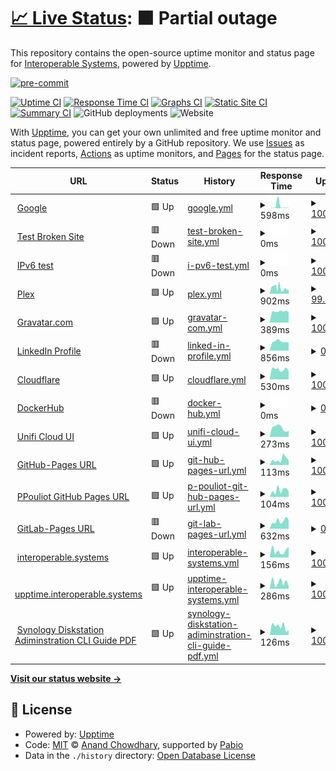 # [📈 Live Status](https://upptime.interoperable.systems): <!--live status--> **🟧 Partial outage**

This repository contains the open-source uptime monitor and status page for [Interoperable Systems](https://interoperable.systems), powered by [Upptime](https://github.com/upptime/upptime).

<!-- BADGIE TIME -->

[![pre-commit](https://img.shields.io/badge/pre--commit-enabled-brightgreen?logo=pre-commit)](https://github.com/pre-commit/pre-commit)

<!-- END BADGIE TIME -->

[![Uptime CI](https://github.com/interoperable/upptime/workflows/Uptime%20CI/badge.svg)](https://github.com/interoperable/upptime/actions?query=workflow%3A%22Uptime+CI%22)
[![Response Time CI](https://github.com/interoperable/upptime/workflows/Response%20Time%20CI/badge.svg)](https://github.com/interoperable/upptime/actions?query=workflow%3A%22Response+Time+CI%22)
[![Graphs CI](https://github.com/interoperable/upptime/workflows/Graphs%20CI/badge.svg)](https://github.com/interoperable/upptime/actions?query=workflow%3A%22Graphs+CI%22)
[![Static Site CI](https://github.com/interoperable/upptime/workflows/Static%20Site%20CI/badge.svg)](https://github.com/interoperable/upptime/actions?query=workflow%3A%22Static+Site+CI%22)
[![Summary CI](https://github.com/interoperable/upptime/workflows/Summary%20CI/badge.svg)](https://github.com/interoperable/upptime/actions?query=workflow%3A%22Summary+CI%22)
![GitHub deployments](https://img.shields.io/github/deployments/interoperable/uptime/github-pages)
![Website](https://img.shields.io/website?url=https%3A%2F%2Fupptime.interoperable.systems)

With [Upptime](https://upptime.js.org), you can get your own unlimited and free uptime monitor and status page, powered entirely by a GitHub repository. We use [Issues](https://github.com/interoperable/upptime/issues) as incident reports, [Actions](https://github.com/interoperable/upptime/actions) as uptime monitors, and [Pages](https://upptime.interoperable.systems) for the status page.

<!--start: status pages-->
<!-- This summary is generated by Upptime (https://github.com/upptime/upptime) -->
<!-- Do not edit this manually, your changes will be overwritten -->
<!-- prettier-ignore -->
| URL | Status | History | Response Time | Uptime |
| --- | ------ | ------- | ------------- | ------ |
| <img alt="" src="https://icons.duckduckgo.com/ip3/www.google.com.ico" height="13"> [Google](https://www.google.com) | 🟩 Up | [google.yml](https://github.com/interoperable/upptime/commits/HEAD/history/google.yml) | <details><summary><img alt="Response time graph" src="./graphs/google/response-time-week.png" height="20"> 598ms</summary><br><a href="https://upptime.interoperable.systems/history/google"><img alt="Response time 363" src="https://img.shields.io/endpoint?url=https%3A%2F%2Fraw.githubusercontent.com%2Finteroperable%2Fupptime%2FHEAD%2Fapi%2Fgoogle%2Fresponse-time.json"></a><br><a href="https://upptime.interoperable.systems/history/google"><img alt="24-hour response time 94" src="https://img.shields.io/endpoint?url=https%3A%2F%2Fraw.githubusercontent.com%2Finteroperable%2Fupptime%2FHEAD%2Fapi%2Fgoogle%2Fresponse-time-day.json"></a><br><a href="https://upptime.interoperable.systems/history/google"><img alt="7-day response time 598" src="https://img.shields.io/endpoint?url=https%3A%2F%2Fraw.githubusercontent.com%2Finteroperable%2Fupptime%2FHEAD%2Fapi%2Fgoogle%2Fresponse-time-week.json"></a><br><a href="https://upptime.interoperable.systems/history/google"><img alt="30-day response time 363" src="https://img.shields.io/endpoint?url=https%3A%2F%2Fraw.githubusercontent.com%2Finteroperable%2Fupptime%2FHEAD%2Fapi%2Fgoogle%2Fresponse-time-month.json"></a><br><a href="https://upptime.interoperable.systems/history/google"><img alt="1-year response time 363" src="https://img.shields.io/endpoint?url=https%3A%2F%2Fraw.githubusercontent.com%2Finteroperable%2Fupptime%2FHEAD%2Fapi%2Fgoogle%2Fresponse-time-year.json"></a></details> | <details><summary><a href="https://upptime.interoperable.systems/history/google">100.00%</a></summary><a href="https://upptime.interoperable.systems/history/google"><img alt="All-time uptime 100.00%" src="https://img.shields.io/endpoint?url=https%3A%2F%2Fraw.githubusercontent.com%2Finteroperable%2Fupptime%2FHEAD%2Fapi%2Fgoogle%2Fuptime.json"></a><br><a href="https://upptime.interoperable.systems/history/google"><img alt="24-hour uptime 100.00%" src="https://img.shields.io/endpoint?url=https%3A%2F%2Fraw.githubusercontent.com%2Finteroperable%2Fupptime%2FHEAD%2Fapi%2Fgoogle%2Fuptime-day.json"></a><br><a href="https://upptime.interoperable.systems/history/google"><img alt="7-day uptime 100.00%" src="https://img.shields.io/endpoint?url=https%3A%2F%2Fraw.githubusercontent.com%2Finteroperable%2Fupptime%2FHEAD%2Fapi%2Fgoogle%2Fuptime-week.json"></a><br><a href="https://upptime.interoperable.systems/history/google"><img alt="30-day uptime 100.00%" src="https://img.shields.io/endpoint?url=https%3A%2F%2Fraw.githubusercontent.com%2Finteroperable%2Fupptime%2FHEAD%2Fapi%2Fgoogle%2Fuptime-month.json"></a><br><a href="https://upptime.interoperable.systems/history/google"><img alt="1-year uptime 100.00%" src="https://img.shields.io/endpoint?url=https%3A%2F%2Fraw.githubusercontent.com%2Finteroperable%2Fupptime%2FHEAD%2Fapi%2Fgoogle%2Fuptime-year.json"></a></details>
| <img alt="" src="https://icons.duckduckgo.com/ip3/thissitedoesnotexist.koj.co.ico" height="13"> [Test Broken Site](https://thissitedoesnotexist.koj.co) | 🟥 Down | [test-broken-site.yml](https://github.com/interoperable/upptime/commits/HEAD/history/test-broken-site.yml) | <details><summary><img alt="Response time graph" src="./graphs/test-broken-site/response-time-week.png" height="20"> 0ms</summary><br><a href="https://upptime.interoperable.systems/history/test-broken-site"><img alt="Response time 0" src="https://img.shields.io/endpoint?url=https%3A%2F%2Fraw.githubusercontent.com%2Finteroperable%2Fupptime%2FHEAD%2Fapi%2Ftest-broken-site%2Fresponse-time.json"></a><br><a href="https://upptime.interoperable.systems/history/test-broken-site"><img alt="24-hour response time 0" src="https://img.shields.io/endpoint?url=https%3A%2F%2Fraw.githubusercontent.com%2Finteroperable%2Fupptime%2FHEAD%2Fapi%2Ftest-broken-site%2Fresponse-time-day.json"></a><br><a href="https://upptime.interoperable.systems/history/test-broken-site"><img alt="7-day response time 0" src="https://img.shields.io/endpoint?url=https%3A%2F%2Fraw.githubusercontent.com%2Finteroperable%2Fupptime%2FHEAD%2Fapi%2Ftest-broken-site%2Fresponse-time-week.json"></a><br><a href="https://upptime.interoperable.systems/history/test-broken-site"><img alt="30-day response time 0" src="https://img.shields.io/endpoint?url=https%3A%2F%2Fraw.githubusercontent.com%2Finteroperable%2Fupptime%2FHEAD%2Fapi%2Ftest-broken-site%2Fresponse-time-month.json"></a><br><a href="https://upptime.interoperable.systems/history/test-broken-site"><img alt="1-year response time 0" src="https://img.shields.io/endpoint?url=https%3A%2F%2Fraw.githubusercontent.com%2Finteroperable%2Fupptime%2FHEAD%2Fapi%2Ftest-broken-site%2Fresponse-time-year.json"></a></details> | <details><summary><a href="https://upptime.interoperable.systems/history/test-broken-site">100.00%</a></summary><a href="https://upptime.interoperable.systems/history/test-broken-site"><img alt="All-time uptime 100.00%" src="https://img.shields.io/endpoint?url=https%3A%2F%2Fraw.githubusercontent.com%2Finteroperable%2Fupptime%2FHEAD%2Fapi%2Ftest-broken-site%2Fuptime.json"></a><br><a href="https://upptime.interoperable.systems/history/test-broken-site"><img alt="24-hour uptime 100.00%" src="https://img.shields.io/endpoint?url=https%3A%2F%2Fraw.githubusercontent.com%2Finteroperable%2Fupptime%2FHEAD%2Fapi%2Ftest-broken-site%2Fuptime-day.json"></a><br><a href="https://upptime.interoperable.systems/history/test-broken-site"><img alt="7-day uptime 100.00%" src="https://img.shields.io/endpoint?url=https%3A%2F%2Fraw.githubusercontent.com%2Finteroperable%2Fupptime%2FHEAD%2Fapi%2Ftest-broken-site%2Fuptime-week.json"></a><br><a href="https://upptime.interoperable.systems/history/test-broken-site"><img alt="30-day uptime 100.00%" src="https://img.shields.io/endpoint?url=https%3A%2F%2Fraw.githubusercontent.com%2Finteroperable%2Fupptime%2FHEAD%2Fapi%2Ftest-broken-site%2Fuptime-month.json"></a><br><a href="https://upptime.interoperable.systems/history/test-broken-site"><img alt="1-year uptime 100.00%" src="https://img.shields.io/endpoint?url=https%3A%2F%2Fraw.githubusercontent.com%2Finteroperable%2Fupptime%2FHEAD%2Fapi%2Ftest-broken-site%2Fuptime-year.json"></a></details>
| <img alt="" src="https://icons.duckduckgo.com/ip3/null.ico" height="13"> [IPv6 test](forwardemail.net) | 🟥 Down | [i-pv6-test.yml](https://github.com/interoperable/upptime/commits/HEAD/history/i-pv6-test.yml) | <details><summary><img alt="Response time graph" src="./graphs/i-pv6-test/response-time-week.png" height="20"> 0ms</summary><br><a href="https://upptime.interoperable.systems/history/i-pv6-test"><img alt="Response time 0" src="https://img.shields.io/endpoint?url=https%3A%2F%2Fraw.githubusercontent.com%2Finteroperable%2Fupptime%2FHEAD%2Fapi%2Fi-pv6-test%2Fresponse-time.json"></a><br><a href="https://upptime.interoperable.systems/history/i-pv6-test"><img alt="24-hour response time 0" src="https://img.shields.io/endpoint?url=https%3A%2F%2Fraw.githubusercontent.com%2Finteroperable%2Fupptime%2FHEAD%2Fapi%2Fi-pv6-test%2Fresponse-time-day.json"></a><br><a href="https://upptime.interoperable.systems/history/i-pv6-test"><img alt="7-day response time 0" src="https://img.shields.io/endpoint?url=https%3A%2F%2Fraw.githubusercontent.com%2Finteroperable%2Fupptime%2FHEAD%2Fapi%2Fi-pv6-test%2Fresponse-time-week.json"></a><br><a href="https://upptime.interoperable.systems/history/i-pv6-test"><img alt="30-day response time 0" src="https://img.shields.io/endpoint?url=https%3A%2F%2Fraw.githubusercontent.com%2Finteroperable%2Fupptime%2FHEAD%2Fapi%2Fi-pv6-test%2Fresponse-time-month.json"></a><br><a href="https://upptime.interoperable.systems/history/i-pv6-test"><img alt="1-year response time 0" src="https://img.shields.io/endpoint?url=https%3A%2F%2Fraw.githubusercontent.com%2Finteroperable%2Fupptime%2FHEAD%2Fapi%2Fi-pv6-test%2Fresponse-time-year.json"></a></details> | <details><summary><a href="https://upptime.interoperable.systems/history/i-pv6-test">100.00%</a></summary><a href="https://upptime.interoperable.systems/history/i-pv6-test"><img alt="All-time uptime 100.00%" src="https://img.shields.io/endpoint?url=https%3A%2F%2Fraw.githubusercontent.com%2Finteroperable%2Fupptime%2FHEAD%2Fapi%2Fi-pv6-test%2Fuptime.json"></a><br><a href="https://upptime.interoperable.systems/history/i-pv6-test"><img alt="24-hour uptime 100.00%" src="https://img.shields.io/endpoint?url=https%3A%2F%2Fraw.githubusercontent.com%2Finteroperable%2Fupptime%2FHEAD%2Fapi%2Fi-pv6-test%2Fuptime-day.json"></a><br><a href="https://upptime.interoperable.systems/history/i-pv6-test"><img alt="7-day uptime 100.00%" src="https://img.shields.io/endpoint?url=https%3A%2F%2Fraw.githubusercontent.com%2Finteroperable%2Fupptime%2FHEAD%2Fapi%2Fi-pv6-test%2Fuptime-week.json"></a><br><a href="https://upptime.interoperable.systems/history/i-pv6-test"><img alt="30-day uptime 100.00%" src="https://img.shields.io/endpoint?url=https%3A%2F%2Fraw.githubusercontent.com%2Finteroperable%2Fupptime%2FHEAD%2Fapi%2Fi-pv6-test%2Fuptime-month.json"></a><br><a href="https://upptime.interoperable.systems/history/i-pv6-test"><img alt="1-year uptime 100.00%" src="https://img.shields.io/endpoint?url=https%3A%2F%2Fraw.githubusercontent.com%2Finteroperable%2Fupptime%2FHEAD%2Fapi%2Fi-pv6-test%2Fuptime-year.json"></a></details>
| <img alt="" src="https://icons.duckduckgo.com/ip3/plex.tv.ico" height="13"> [Plex](https://plex.tv) | 🟩 Up | [plex.yml](https://github.com/interoperable/upptime/commits/HEAD/history/plex.yml) | <details><summary><img alt="Response time graph" src="./graphs/plex/response-time-week.png" height="20"> 902ms</summary><br><a href="https://upptime.interoperable.systems/history/plex"><img alt="Response time 769" src="https://img.shields.io/endpoint?url=https%3A%2F%2Fraw.githubusercontent.com%2Finteroperable%2Fupptime%2FHEAD%2Fapi%2Fplex%2Fresponse-time.json"></a><br><a href="https://upptime.interoperable.systems/history/plex"><img alt="24-hour response time 3571" src="https://img.shields.io/endpoint?url=https%3A%2F%2Fraw.githubusercontent.com%2Finteroperable%2Fupptime%2FHEAD%2Fapi%2Fplex%2Fresponse-time-day.json"></a><br><a href="https://upptime.interoperable.systems/history/plex"><img alt="7-day response time 902" src="https://img.shields.io/endpoint?url=https%3A%2F%2Fraw.githubusercontent.com%2Finteroperable%2Fupptime%2FHEAD%2Fapi%2Fplex%2Fresponse-time-week.json"></a><br><a href="https://upptime.interoperable.systems/history/plex"><img alt="30-day response time 769" src="https://img.shields.io/endpoint?url=https%3A%2F%2Fraw.githubusercontent.com%2Finteroperable%2Fupptime%2FHEAD%2Fapi%2Fplex%2Fresponse-time-month.json"></a><br><a href="https://upptime.interoperable.systems/history/plex"><img alt="1-year response time 769" src="https://img.shields.io/endpoint?url=https%3A%2F%2Fraw.githubusercontent.com%2Finteroperable%2Fupptime%2FHEAD%2Fapi%2Fplex%2Fresponse-time-year.json"></a></details> | <details><summary><a href="https://upptime.interoperable.systems/history/plex">99.47%</a></summary><a href="https://upptime.interoperable.systems/history/plex"><img alt="All-time uptime 99.69%" src="https://img.shields.io/endpoint?url=https%3A%2F%2Fraw.githubusercontent.com%2Finteroperable%2Fupptime%2FHEAD%2Fapi%2Fplex%2Fuptime.json"></a><br><a href="https://upptime.interoperable.systems/history/plex"><img alt="24-hour uptime 98.73%" src="https://img.shields.io/endpoint?url=https%3A%2F%2Fraw.githubusercontent.com%2Finteroperable%2Fupptime%2FHEAD%2Fapi%2Fplex%2Fuptime-day.json"></a><br><a href="https://upptime.interoperable.systems/history/plex"><img alt="7-day uptime 99.47%" src="https://img.shields.io/endpoint?url=https%3A%2F%2Fraw.githubusercontent.com%2Finteroperable%2Fupptime%2FHEAD%2Fapi%2Fplex%2Fuptime-week.json"></a><br><a href="https://upptime.interoperable.systems/history/plex"><img alt="30-day uptime 99.69%" src="https://img.shields.io/endpoint?url=https%3A%2F%2Fraw.githubusercontent.com%2Finteroperable%2Fupptime%2FHEAD%2Fapi%2Fplex%2Fuptime-month.json"></a><br><a href="https://upptime.interoperable.systems/history/plex"><img alt="1-year uptime 99.69%" src="https://img.shields.io/endpoint?url=https%3A%2F%2Fraw.githubusercontent.com%2Finteroperable%2Fupptime%2FHEAD%2Fapi%2Fplex%2Fuptime-year.json"></a></details>
| <img alt="" src="https://icons.duckduckgo.com/ip3/gravatar.com.ico" height="13"> [Gravatar.com](https://gravatar.com/valiantly040d60ddad) | 🟩 Up | [gravatar-com.yml](https://github.com/interoperable/upptime/commits/HEAD/history/gravatar-com.yml) | <details><summary><img alt="Response time graph" src="./graphs/gravatar-com/response-time-week.png" height="20"> 389ms</summary><br><a href="https://upptime.interoperable.systems/history/gravatar-com"><img alt="Response time 410" src="https://img.shields.io/endpoint?url=https%3A%2F%2Fraw.githubusercontent.com%2Finteroperable%2Fupptime%2FHEAD%2Fapi%2Fgravatar-com%2Fresponse-time.json"></a><br><a href="https://upptime.interoperable.systems/history/gravatar-com"><img alt="24-hour response time 376" src="https://img.shields.io/endpoint?url=https%3A%2F%2Fraw.githubusercontent.com%2Finteroperable%2Fupptime%2FHEAD%2Fapi%2Fgravatar-com%2Fresponse-time-day.json"></a><br><a href="https://upptime.interoperable.systems/history/gravatar-com"><img alt="7-day response time 389" src="https://img.shields.io/endpoint?url=https%3A%2F%2Fraw.githubusercontent.com%2Finteroperable%2Fupptime%2FHEAD%2Fapi%2Fgravatar-com%2Fresponse-time-week.json"></a><br><a href="https://upptime.interoperable.systems/history/gravatar-com"><img alt="30-day response time 410" src="https://img.shields.io/endpoint?url=https%3A%2F%2Fraw.githubusercontent.com%2Finteroperable%2Fupptime%2FHEAD%2Fapi%2Fgravatar-com%2Fresponse-time-month.json"></a><br><a href="https://upptime.interoperable.systems/history/gravatar-com"><img alt="1-year response time 410" src="https://img.shields.io/endpoint?url=https%3A%2F%2Fraw.githubusercontent.com%2Finteroperable%2Fupptime%2FHEAD%2Fapi%2Fgravatar-com%2Fresponse-time-year.json"></a></details> | <details><summary><a href="https://upptime.interoperable.systems/history/gravatar-com">100.00%</a></summary><a href="https://upptime.interoperable.systems/history/gravatar-com"><img alt="All-time uptime 100.00%" src="https://img.shields.io/endpoint?url=https%3A%2F%2Fraw.githubusercontent.com%2Finteroperable%2Fupptime%2FHEAD%2Fapi%2Fgravatar-com%2Fuptime.json"></a><br><a href="https://upptime.interoperable.systems/history/gravatar-com"><img alt="24-hour uptime 100.00%" src="https://img.shields.io/endpoint?url=https%3A%2F%2Fraw.githubusercontent.com%2Finteroperable%2Fupptime%2FHEAD%2Fapi%2Fgravatar-com%2Fuptime-day.json"></a><br><a href="https://upptime.interoperable.systems/history/gravatar-com"><img alt="7-day uptime 100.00%" src="https://img.shields.io/endpoint?url=https%3A%2F%2Fraw.githubusercontent.com%2Finteroperable%2Fupptime%2FHEAD%2Fapi%2Fgravatar-com%2Fuptime-week.json"></a><br><a href="https://upptime.interoperable.systems/history/gravatar-com"><img alt="30-day uptime 100.00%" src="https://img.shields.io/endpoint?url=https%3A%2F%2Fraw.githubusercontent.com%2Finteroperable%2Fupptime%2FHEAD%2Fapi%2Fgravatar-com%2Fuptime-month.json"></a><br><a href="https://upptime.interoperable.systems/history/gravatar-com"><img alt="1-year uptime 100.00%" src="https://img.shields.io/endpoint?url=https%3A%2F%2Fraw.githubusercontent.com%2Finteroperable%2Fupptime%2FHEAD%2Fapi%2Fgravatar-com%2Fuptime-year.json"></a></details>
| <img alt="" src="https://icons.duckduckgo.com/ip3/www.linkedin.com.ico" height="13"> [LinkedIn Profile](https://www.linkedin.com/in/peterpouliot) | 🟥 Down | [linked-in-profile.yml](https://github.com/interoperable/upptime/commits/HEAD/history/linked-in-profile.yml) | <details><summary><img alt="Response time graph" src="./graphs/linked-in-profile/response-time-week.png" height="20"> 856ms</summary><br><a href="https://upptime.interoperable.systems/history/linked-in-profile"><img alt="Response time 1205" src="https://img.shields.io/endpoint?url=https%3A%2F%2Fraw.githubusercontent.com%2Finteroperable%2Fupptime%2FHEAD%2Fapi%2Flinked-in-profile%2Fresponse-time.json"></a><br><a href="https://upptime.interoperable.systems/history/linked-in-profile"><img alt="24-hour response time 770" src="https://img.shields.io/endpoint?url=https%3A%2F%2Fraw.githubusercontent.com%2Finteroperable%2Fupptime%2FHEAD%2Fapi%2Flinked-in-profile%2Fresponse-time-day.json"></a><br><a href="https://upptime.interoperable.systems/history/linked-in-profile"><img alt="7-day response time 856" src="https://img.shields.io/endpoint?url=https%3A%2F%2Fraw.githubusercontent.com%2Finteroperable%2Fupptime%2FHEAD%2Fapi%2Flinked-in-profile%2Fresponse-time-week.json"></a><br><a href="https://upptime.interoperable.systems/history/linked-in-profile"><img alt="30-day response time 1205" src="https://img.shields.io/endpoint?url=https%3A%2F%2Fraw.githubusercontent.com%2Finteroperable%2Fupptime%2FHEAD%2Fapi%2Flinked-in-profile%2Fresponse-time-month.json"></a><br><a href="https://upptime.interoperable.systems/history/linked-in-profile"><img alt="1-year response time 1205" src="https://img.shields.io/endpoint?url=https%3A%2F%2Fraw.githubusercontent.com%2Finteroperable%2Fupptime%2FHEAD%2Fapi%2Flinked-in-profile%2Fresponse-time-year.json"></a></details> | <details><summary><a href="https://upptime.interoperable.systems/history/linked-in-profile">0.00%</a></summary><a href="https://upptime.interoperable.systems/history/linked-in-profile"><img alt="All-time uptime 0.00%" src="https://img.shields.io/endpoint?url=https%3A%2F%2Fraw.githubusercontent.com%2Finteroperable%2Fupptime%2FHEAD%2Fapi%2Flinked-in-profile%2Fuptime.json"></a><br><a href="https://upptime.interoperable.systems/history/linked-in-profile"><img alt="24-hour uptime 0.00%" src="https://img.shields.io/endpoint?url=https%3A%2F%2Fraw.githubusercontent.com%2Finteroperable%2Fupptime%2FHEAD%2Fapi%2Flinked-in-profile%2Fuptime-day.json"></a><br><a href="https://upptime.interoperable.systems/history/linked-in-profile"><img alt="7-day uptime 0.00%" src="https://img.shields.io/endpoint?url=https%3A%2F%2Fraw.githubusercontent.com%2Finteroperable%2Fupptime%2FHEAD%2Fapi%2Flinked-in-profile%2Fuptime-week.json"></a><br><a href="https://upptime.interoperable.systems/history/linked-in-profile"><img alt="30-day uptime 0.00%" src="https://img.shields.io/endpoint?url=https%3A%2F%2Fraw.githubusercontent.com%2Finteroperable%2Fupptime%2FHEAD%2Fapi%2Flinked-in-profile%2Fuptime-month.json"></a><br><a href="https://upptime.interoperable.systems/history/linked-in-profile"><img alt="1-year uptime 0.00%" src="https://img.shields.io/endpoint?url=https%3A%2F%2Fraw.githubusercontent.com%2Finteroperable%2Fupptime%2FHEAD%2Fapi%2Flinked-in-profile%2Fuptime-year.json"></a></details>
| <img alt="" src="https://icons.duckduckgo.com/ip3/cloudflare.com.ico" height="13"> [Cloudflare](https://cloudflare.com) | 🟩 Up | [cloudflare.yml](https://github.com/interoperable/upptime/commits/HEAD/history/cloudflare.yml) | <details><summary><img alt="Response time graph" src="./graphs/cloudflare/response-time-week.png" height="20"> 530ms</summary><br><a href="https://upptime.interoperable.systems/history/cloudflare"><img alt="Response time 782" src="https://img.shields.io/endpoint?url=https%3A%2F%2Fraw.githubusercontent.com%2Finteroperable%2Fupptime%2FHEAD%2Fapi%2Fcloudflare%2Fresponse-time.json"></a><br><a href="https://upptime.interoperable.systems/history/cloudflare"><img alt="24-hour response time 531" src="https://img.shields.io/endpoint?url=https%3A%2F%2Fraw.githubusercontent.com%2Finteroperable%2Fupptime%2FHEAD%2Fapi%2Fcloudflare%2Fresponse-time-day.json"></a><br><a href="https://upptime.interoperable.systems/history/cloudflare"><img alt="7-day response time 530" src="https://img.shields.io/endpoint?url=https%3A%2F%2Fraw.githubusercontent.com%2Finteroperable%2Fupptime%2FHEAD%2Fapi%2Fcloudflare%2Fresponse-time-week.json"></a><br><a href="https://upptime.interoperable.systems/history/cloudflare"><img alt="30-day response time 782" src="https://img.shields.io/endpoint?url=https%3A%2F%2Fraw.githubusercontent.com%2Finteroperable%2Fupptime%2FHEAD%2Fapi%2Fcloudflare%2Fresponse-time-month.json"></a><br><a href="https://upptime.interoperable.systems/history/cloudflare"><img alt="1-year response time 782" src="https://img.shields.io/endpoint?url=https%3A%2F%2Fraw.githubusercontent.com%2Finteroperable%2Fupptime%2FHEAD%2Fapi%2Fcloudflare%2Fresponse-time-year.json"></a></details> | <details><summary><a href="https://upptime.interoperable.systems/history/cloudflare">100.00%</a></summary><a href="https://upptime.interoperable.systems/history/cloudflare"><img alt="All-time uptime 100.00%" src="https://img.shields.io/endpoint?url=https%3A%2F%2Fraw.githubusercontent.com%2Finteroperable%2Fupptime%2FHEAD%2Fapi%2Fcloudflare%2Fuptime.json"></a><br><a href="https://upptime.interoperable.systems/history/cloudflare"><img alt="24-hour uptime 100.00%" src="https://img.shields.io/endpoint?url=https%3A%2F%2Fraw.githubusercontent.com%2Finteroperable%2Fupptime%2FHEAD%2Fapi%2Fcloudflare%2Fuptime-day.json"></a><br><a href="https://upptime.interoperable.systems/history/cloudflare"><img alt="7-day uptime 100.00%" src="https://img.shields.io/endpoint?url=https%3A%2F%2Fraw.githubusercontent.com%2Finteroperable%2Fupptime%2FHEAD%2Fapi%2Fcloudflare%2Fuptime-week.json"></a><br><a href="https://upptime.interoperable.systems/history/cloudflare"><img alt="30-day uptime 100.00%" src="https://img.shields.io/endpoint?url=https%3A%2F%2Fraw.githubusercontent.com%2Finteroperable%2Fupptime%2FHEAD%2Fapi%2Fcloudflare%2Fuptime-month.json"></a><br><a href="https://upptime.interoperable.systems/history/cloudflare"><img alt="1-year uptime 100.00%" src="https://img.shields.io/endpoint?url=https%3A%2F%2Fraw.githubusercontent.com%2Finteroperable%2Fupptime%2FHEAD%2Fapi%2Fcloudflare%2Fuptime-year.json"></a></details>
| <img alt="" src="https://icons.duckduckgo.com/ip3/hub.docker.com.ico" height="13"> [DockerHub](https://hub.docker.com/orgs/interoperable/repositories) | 🟥 Down | [docker-hub.yml](https://github.com/interoperable/upptime/commits/HEAD/history/docker-hub.yml) | <details><summary><img alt="Response time graph" src="./graphs/docker-hub/response-time-week.png" height="20"> 0ms</summary><br><a href="https://upptime.interoperable.systems/history/docker-hub"><img alt="Response time 0" src="https://img.shields.io/endpoint?url=https%3A%2F%2Fraw.githubusercontent.com%2Finteroperable%2Fupptime%2FHEAD%2Fapi%2Fdocker-hub%2Fresponse-time.json"></a><br><a href="https://upptime.interoperable.systems/history/docker-hub"><img alt="24-hour response time 0" src="https://img.shields.io/endpoint?url=https%3A%2F%2Fraw.githubusercontent.com%2Finteroperable%2Fupptime%2FHEAD%2Fapi%2Fdocker-hub%2Fresponse-time-day.json"></a><br><a href="https://upptime.interoperable.systems/history/docker-hub"><img alt="7-day response time 0" src="https://img.shields.io/endpoint?url=https%3A%2F%2Fraw.githubusercontent.com%2Finteroperable%2Fupptime%2FHEAD%2Fapi%2Fdocker-hub%2Fresponse-time-week.json"></a><br><a href="https://upptime.interoperable.systems/history/docker-hub"><img alt="30-day response time 0" src="https://img.shields.io/endpoint?url=https%3A%2F%2Fraw.githubusercontent.com%2Finteroperable%2Fupptime%2FHEAD%2Fapi%2Fdocker-hub%2Fresponse-time-month.json"></a><br><a href="https://upptime.interoperable.systems/history/docker-hub"><img alt="1-year response time 0" src="https://img.shields.io/endpoint?url=https%3A%2F%2Fraw.githubusercontent.com%2Finteroperable%2Fupptime%2FHEAD%2Fapi%2Fdocker-hub%2Fresponse-time-year.json"></a></details> | <details><summary><a href="https://upptime.interoperable.systems/history/docker-hub">0.00%</a></summary><a href="https://upptime.interoperable.systems/history/docker-hub"><img alt="All-time uptime 0.00%" src="https://img.shields.io/endpoint?url=https%3A%2F%2Fraw.githubusercontent.com%2Finteroperable%2Fupptime%2FHEAD%2Fapi%2Fdocker-hub%2Fuptime.json"></a><br><a href="https://upptime.interoperable.systems/history/docker-hub"><img alt="24-hour uptime 0.00%" src="https://img.shields.io/endpoint?url=https%3A%2F%2Fraw.githubusercontent.com%2Finteroperable%2Fupptime%2FHEAD%2Fapi%2Fdocker-hub%2Fuptime-day.json"></a><br><a href="https://upptime.interoperable.systems/history/docker-hub"><img alt="7-day uptime 0.00%" src="https://img.shields.io/endpoint?url=https%3A%2F%2Fraw.githubusercontent.com%2Finteroperable%2Fupptime%2FHEAD%2Fapi%2Fdocker-hub%2Fuptime-week.json"></a><br><a href="https://upptime.interoperable.systems/history/docker-hub"><img alt="30-day uptime 0.00%" src="https://img.shields.io/endpoint?url=https%3A%2F%2Fraw.githubusercontent.com%2Finteroperable%2Fupptime%2FHEAD%2Fapi%2Fdocker-hub%2Fuptime-month.json"></a><br><a href="https://upptime.interoperable.systems/history/docker-hub"><img alt="1-year uptime 0.00%" src="https://img.shields.io/endpoint?url=https%3A%2F%2Fraw.githubusercontent.com%2Finteroperable%2Fupptime%2FHEAD%2Fapi%2Fdocker-hub%2Fuptime-year.json"></a></details>
| <img alt="" src="https://icons.duckduckgo.com/ip3/unifi.ui.com.ico" height="13"> [Unifi Cloud UI](https://unifi.ui.com) | 🟩 Up | [unifi-cloud-ui.yml](https://github.com/interoperable/upptime/commits/HEAD/history/unifi-cloud-ui.yml) | <details><summary><img alt="Response time graph" src="./graphs/unifi-cloud-ui/response-time-week.png" height="20"> 273ms</summary><br><a href="https://upptime.interoperable.systems/history/unifi-cloud-ui"><img alt="Response time 313" src="https://img.shields.io/endpoint?url=https%3A%2F%2Fraw.githubusercontent.com%2Finteroperable%2Fupptime%2FHEAD%2Fapi%2Funifi-cloud-ui%2Fresponse-time.json"></a><br><a href="https://upptime.interoperable.systems/history/unifi-cloud-ui"><img alt="24-hour response time 261" src="https://img.shields.io/endpoint?url=https%3A%2F%2Fraw.githubusercontent.com%2Finteroperable%2Fupptime%2FHEAD%2Fapi%2Funifi-cloud-ui%2Fresponse-time-day.json"></a><br><a href="https://upptime.interoperable.systems/history/unifi-cloud-ui"><img alt="7-day response time 273" src="https://img.shields.io/endpoint?url=https%3A%2F%2Fraw.githubusercontent.com%2Finteroperable%2Fupptime%2FHEAD%2Fapi%2Funifi-cloud-ui%2Fresponse-time-week.json"></a><br><a href="https://upptime.interoperable.systems/history/unifi-cloud-ui"><img alt="30-day response time 313" src="https://img.shields.io/endpoint?url=https%3A%2F%2Fraw.githubusercontent.com%2Finteroperable%2Fupptime%2FHEAD%2Fapi%2Funifi-cloud-ui%2Fresponse-time-month.json"></a><br><a href="https://upptime.interoperable.systems/history/unifi-cloud-ui"><img alt="1-year response time 313" src="https://img.shields.io/endpoint?url=https%3A%2F%2Fraw.githubusercontent.com%2Finteroperable%2Fupptime%2FHEAD%2Fapi%2Funifi-cloud-ui%2Fresponse-time-year.json"></a></details> | <details><summary><a href="https://upptime.interoperable.systems/history/unifi-cloud-ui">100.00%</a></summary><a href="https://upptime.interoperable.systems/history/unifi-cloud-ui"><img alt="All-time uptime 100.00%" src="https://img.shields.io/endpoint?url=https%3A%2F%2Fraw.githubusercontent.com%2Finteroperable%2Fupptime%2FHEAD%2Fapi%2Funifi-cloud-ui%2Fuptime.json"></a><br><a href="https://upptime.interoperable.systems/history/unifi-cloud-ui"><img alt="24-hour uptime 100.00%" src="https://img.shields.io/endpoint?url=https%3A%2F%2Fraw.githubusercontent.com%2Finteroperable%2Fupptime%2FHEAD%2Fapi%2Funifi-cloud-ui%2Fuptime-day.json"></a><br><a href="https://upptime.interoperable.systems/history/unifi-cloud-ui"><img alt="7-day uptime 100.00%" src="https://img.shields.io/endpoint?url=https%3A%2F%2Fraw.githubusercontent.com%2Finteroperable%2Fupptime%2FHEAD%2Fapi%2Funifi-cloud-ui%2Fuptime-week.json"></a><br><a href="https://upptime.interoperable.systems/history/unifi-cloud-ui"><img alt="30-day uptime 100.00%" src="https://img.shields.io/endpoint?url=https%3A%2F%2Fraw.githubusercontent.com%2Finteroperable%2Fupptime%2FHEAD%2Fapi%2Funifi-cloud-ui%2Fuptime-month.json"></a><br><a href="https://upptime.interoperable.systems/history/unifi-cloud-ui"><img alt="1-year uptime 100.00%" src="https://img.shields.io/endpoint?url=https%3A%2F%2Fraw.githubusercontent.com%2Finteroperable%2Fupptime%2FHEAD%2Fapi%2Funifi-cloud-ui%2Fuptime-year.json"></a></details>
| <img alt="" src="https://icons.duckduckgo.com/ip3/interoperable.github.io.ico" height="13"> [GitHub-Pages URL](https://interoperable.github.io) | 🟩 Up | [git-hub-pages-url.yml](https://github.com/interoperable/upptime/commits/HEAD/history/git-hub-pages-url.yml) | <details><summary><img alt="Response time graph" src="./graphs/git-hub-pages-url/response-time-week.png" height="20"> 113ms</summary><br><a href="https://upptime.interoperable.systems/history/git-hub-pages-url"><img alt="Response time 110" src="https://img.shields.io/endpoint?url=https%3A%2F%2Fraw.githubusercontent.com%2Finteroperable%2Fupptime%2FHEAD%2Fapi%2Fgit-hub-pages-url%2Fresponse-time.json"></a><br><a href="https://upptime.interoperable.systems/history/git-hub-pages-url"><img alt="24-hour response time 134" src="https://img.shields.io/endpoint?url=https%3A%2F%2Fraw.githubusercontent.com%2Finteroperable%2Fupptime%2FHEAD%2Fapi%2Fgit-hub-pages-url%2Fresponse-time-day.json"></a><br><a href="https://upptime.interoperable.systems/history/git-hub-pages-url"><img alt="7-day response time 113" src="https://img.shields.io/endpoint?url=https%3A%2F%2Fraw.githubusercontent.com%2Finteroperable%2Fupptime%2FHEAD%2Fapi%2Fgit-hub-pages-url%2Fresponse-time-week.json"></a><br><a href="https://upptime.interoperable.systems/history/git-hub-pages-url"><img alt="30-day response time 110" src="https://img.shields.io/endpoint?url=https%3A%2F%2Fraw.githubusercontent.com%2Finteroperable%2Fupptime%2FHEAD%2Fapi%2Fgit-hub-pages-url%2Fresponse-time-month.json"></a><br><a href="https://upptime.interoperable.systems/history/git-hub-pages-url"><img alt="1-year response time 110" src="https://img.shields.io/endpoint?url=https%3A%2F%2Fraw.githubusercontent.com%2Finteroperable%2Fupptime%2FHEAD%2Fapi%2Fgit-hub-pages-url%2Fresponse-time-year.json"></a></details> | <details><summary><a href="https://upptime.interoperable.systems/history/git-hub-pages-url">100.00%</a></summary><a href="https://upptime.interoperable.systems/history/git-hub-pages-url"><img alt="All-time uptime 65.21%" src="https://img.shields.io/endpoint?url=https%3A%2F%2Fraw.githubusercontent.com%2Finteroperable%2Fupptime%2FHEAD%2Fapi%2Fgit-hub-pages-url%2Fuptime.json"></a><br><a href="https://upptime.interoperable.systems/history/git-hub-pages-url"><img alt="24-hour uptime 100.00%" src="https://img.shields.io/endpoint?url=https%3A%2F%2Fraw.githubusercontent.com%2Finteroperable%2Fupptime%2FHEAD%2Fapi%2Fgit-hub-pages-url%2Fuptime-day.json"></a><br><a href="https://upptime.interoperable.systems/history/git-hub-pages-url"><img alt="7-day uptime 100.00%" src="https://img.shields.io/endpoint?url=https%3A%2F%2Fraw.githubusercontent.com%2Finteroperable%2Fupptime%2FHEAD%2Fapi%2Fgit-hub-pages-url%2Fuptime-week.json"></a><br><a href="https://upptime.interoperable.systems/history/git-hub-pages-url"><img alt="30-day uptime 65.21%" src="https://img.shields.io/endpoint?url=https%3A%2F%2Fraw.githubusercontent.com%2Finteroperable%2Fupptime%2FHEAD%2Fapi%2Fgit-hub-pages-url%2Fuptime-month.json"></a><br><a href="https://upptime.interoperable.systems/history/git-hub-pages-url"><img alt="1-year uptime 65.21%" src="https://img.shields.io/endpoint?url=https%3A%2F%2Fraw.githubusercontent.com%2Finteroperable%2Fupptime%2FHEAD%2Fapi%2Fgit-hub-pages-url%2Fuptime-year.json"></a></details>
| <img alt="" src="https://icons.duckduckgo.com/ip3/ppouliot.github.io.ico" height="13"> [PPouliot GitHub Pages URL](https://ppouliot.github.io) | 🟩 Up | [p-pouliot-git-hub-pages-url.yml](https://github.com/interoperable/upptime/commits/HEAD/history/p-pouliot-git-hub-pages-url.yml) | <details><summary><img alt="Response time graph" src="./graphs/p-pouliot-git-hub-pages-url/response-time-week.png" height="20"> 104ms</summary><br><a href="https://upptime.interoperable.systems/history/p-pouliot-git-hub-pages-url"><img alt="Response time 120" src="https://img.shields.io/endpoint?url=https%3A%2F%2Fraw.githubusercontent.com%2Finteroperable%2Fupptime%2FHEAD%2Fapi%2Fp-pouliot-git-hub-pages-url%2Fresponse-time.json"></a><br><a href="https://upptime.interoperable.systems/history/p-pouliot-git-hub-pages-url"><img alt="24-hour response time 96" src="https://img.shields.io/endpoint?url=https%3A%2F%2Fraw.githubusercontent.com%2Finteroperable%2Fupptime%2FHEAD%2Fapi%2Fp-pouliot-git-hub-pages-url%2Fresponse-time-day.json"></a><br><a href="https://upptime.interoperable.systems/history/p-pouliot-git-hub-pages-url"><img alt="7-day response time 104" src="https://img.shields.io/endpoint?url=https%3A%2F%2Fraw.githubusercontent.com%2Finteroperable%2Fupptime%2FHEAD%2Fapi%2Fp-pouliot-git-hub-pages-url%2Fresponse-time-week.json"></a><br><a href="https://upptime.interoperable.systems/history/p-pouliot-git-hub-pages-url"><img alt="30-day response time 120" src="https://img.shields.io/endpoint?url=https%3A%2F%2Fraw.githubusercontent.com%2Finteroperable%2Fupptime%2FHEAD%2Fapi%2Fp-pouliot-git-hub-pages-url%2Fresponse-time-month.json"></a><br><a href="https://upptime.interoperable.systems/history/p-pouliot-git-hub-pages-url"><img alt="1-year response time 120" src="https://img.shields.io/endpoint?url=https%3A%2F%2Fraw.githubusercontent.com%2Finteroperable%2Fupptime%2FHEAD%2Fapi%2Fp-pouliot-git-hub-pages-url%2Fresponse-time-year.json"></a></details> | <details><summary><a href="https://upptime.interoperable.systems/history/p-pouliot-git-hub-pages-url">100.00%</a></summary><a href="https://upptime.interoperable.systems/history/p-pouliot-git-hub-pages-url"><img alt="All-time uptime 100.00%" src="https://img.shields.io/endpoint?url=https%3A%2F%2Fraw.githubusercontent.com%2Finteroperable%2Fupptime%2FHEAD%2Fapi%2Fp-pouliot-git-hub-pages-url%2Fuptime.json"></a><br><a href="https://upptime.interoperable.systems/history/p-pouliot-git-hub-pages-url"><img alt="24-hour uptime 100.00%" src="https://img.shields.io/endpoint?url=https%3A%2F%2Fraw.githubusercontent.com%2Finteroperable%2Fupptime%2FHEAD%2Fapi%2Fp-pouliot-git-hub-pages-url%2Fuptime-day.json"></a><br><a href="https://upptime.interoperable.systems/history/p-pouliot-git-hub-pages-url"><img alt="7-day uptime 100.00%" src="https://img.shields.io/endpoint?url=https%3A%2F%2Fraw.githubusercontent.com%2Finteroperable%2Fupptime%2FHEAD%2Fapi%2Fp-pouliot-git-hub-pages-url%2Fuptime-week.json"></a><br><a href="https://upptime.interoperable.systems/history/p-pouliot-git-hub-pages-url"><img alt="30-day uptime 100.00%" src="https://img.shields.io/endpoint?url=https%3A%2F%2Fraw.githubusercontent.com%2Finteroperable%2Fupptime%2FHEAD%2Fapi%2Fp-pouliot-git-hub-pages-url%2Fuptime-month.json"></a><br><a href="https://upptime.interoperable.systems/history/p-pouliot-git-hub-pages-url"><img alt="1-year uptime 100.00%" src="https://img.shields.io/endpoint?url=https%3A%2F%2Fraw.githubusercontent.com%2Finteroperable%2Fupptime%2FHEAD%2Fapi%2Fp-pouliot-git-hub-pages-url%2Fuptime-year.json"></a></details>
| <img alt="" src="https://icons.duckduckgo.com/ip3/interoperable.gitlab.io.ico" height="13"> [GitLab-Pages URL](https://interoperable.gitlab.io) | 🟥 Down | [git-lab-pages-url.yml](https://github.com/interoperable/upptime/commits/HEAD/history/git-lab-pages-url.yml) | <details><summary><img alt="Response time graph" src="./graphs/git-lab-pages-url/response-time-week.png" height="20"> 632ms</summary><br><a href="https://upptime.interoperable.systems/history/git-lab-pages-url"><img alt="Response time 649" src="https://img.shields.io/endpoint?url=https%3A%2F%2Fraw.githubusercontent.com%2Finteroperable%2Fupptime%2FHEAD%2Fapi%2Fgit-lab-pages-url%2Fresponse-time.json"></a><br><a href="https://upptime.interoperable.systems/history/git-lab-pages-url"><img alt="24-hour response time 616" src="https://img.shields.io/endpoint?url=https%3A%2F%2Fraw.githubusercontent.com%2Finteroperable%2Fupptime%2FHEAD%2Fapi%2Fgit-lab-pages-url%2Fresponse-time-day.json"></a><br><a href="https://upptime.interoperable.systems/history/git-lab-pages-url"><img alt="7-day response time 632" src="https://img.shields.io/endpoint?url=https%3A%2F%2Fraw.githubusercontent.com%2Finteroperable%2Fupptime%2FHEAD%2Fapi%2Fgit-lab-pages-url%2Fresponse-time-week.json"></a><br><a href="https://upptime.interoperable.systems/history/git-lab-pages-url"><img alt="30-day response time 649" src="https://img.shields.io/endpoint?url=https%3A%2F%2Fraw.githubusercontent.com%2Finteroperable%2Fupptime%2FHEAD%2Fapi%2Fgit-lab-pages-url%2Fresponse-time-month.json"></a><br><a href="https://upptime.interoperable.systems/history/git-lab-pages-url"><img alt="1-year response time 649" src="https://img.shields.io/endpoint?url=https%3A%2F%2Fraw.githubusercontent.com%2Finteroperable%2Fupptime%2FHEAD%2Fapi%2Fgit-lab-pages-url%2Fresponse-time-year.json"></a></details> | <details><summary><a href="https://upptime.interoperable.systems/history/git-lab-pages-url">0.00%</a></summary><a href="https://upptime.interoperable.systems/history/git-lab-pages-url"><img alt="All-time uptime 0.00%" src="https://img.shields.io/endpoint?url=https%3A%2F%2Fraw.githubusercontent.com%2Finteroperable%2Fupptime%2FHEAD%2Fapi%2Fgit-lab-pages-url%2Fuptime.json"></a><br><a href="https://upptime.interoperable.systems/history/git-lab-pages-url"><img alt="24-hour uptime 0.00%" src="https://img.shields.io/endpoint?url=https%3A%2F%2Fraw.githubusercontent.com%2Finteroperable%2Fupptime%2FHEAD%2Fapi%2Fgit-lab-pages-url%2Fuptime-day.json"></a><br><a href="https://upptime.interoperable.systems/history/git-lab-pages-url"><img alt="7-day uptime 0.00%" src="https://img.shields.io/endpoint?url=https%3A%2F%2Fraw.githubusercontent.com%2Finteroperable%2Fupptime%2FHEAD%2Fapi%2Fgit-lab-pages-url%2Fuptime-week.json"></a><br><a href="https://upptime.interoperable.systems/history/git-lab-pages-url"><img alt="30-day uptime 0.00%" src="https://img.shields.io/endpoint?url=https%3A%2F%2Fraw.githubusercontent.com%2Finteroperable%2Fupptime%2FHEAD%2Fapi%2Fgit-lab-pages-url%2Fuptime-month.json"></a><br><a href="https://upptime.interoperable.systems/history/git-lab-pages-url"><img alt="1-year uptime 0.00%" src="https://img.shields.io/endpoint?url=https%3A%2F%2Fraw.githubusercontent.com%2Finteroperable%2Fupptime%2FHEAD%2Fapi%2Fgit-lab-pages-url%2Fuptime-year.json"></a></details>
| <img alt="" src="https://icons.duckduckgo.com/ip3/interoperable.systems.ico" height="13"> [interoperable.systems](https://interoperable.systems) | 🟩 Up | [interoperable-systems.yml](https://github.com/interoperable/upptime/commits/HEAD/history/interoperable-systems.yml) | <details><summary><img alt="Response time graph" src="./graphs/interoperable-systems/response-time-week.png" height="20"> 156ms</summary><br><a href="https://upptime.interoperable.systems/history/interoperable-systems"><img alt="Response time 261" src="https://img.shields.io/endpoint?url=https%3A%2F%2Fraw.githubusercontent.com%2Finteroperable%2Fupptime%2FHEAD%2Fapi%2Finteroperable-systems%2Fresponse-time.json"></a><br><a href="https://upptime.interoperable.systems/history/interoperable-systems"><img alt="24-hour response time 120" src="https://img.shields.io/endpoint?url=https%3A%2F%2Fraw.githubusercontent.com%2Finteroperable%2Fupptime%2FHEAD%2Fapi%2Finteroperable-systems%2Fresponse-time-day.json"></a><br><a href="https://upptime.interoperable.systems/history/interoperable-systems"><img alt="7-day response time 156" src="https://img.shields.io/endpoint?url=https%3A%2F%2Fraw.githubusercontent.com%2Finteroperable%2Fupptime%2FHEAD%2Fapi%2Finteroperable-systems%2Fresponse-time-week.json"></a><br><a href="https://upptime.interoperable.systems/history/interoperable-systems"><img alt="30-day response time 261" src="https://img.shields.io/endpoint?url=https%3A%2F%2Fraw.githubusercontent.com%2Finteroperable%2Fupptime%2FHEAD%2Fapi%2Finteroperable-systems%2Fresponse-time-month.json"></a><br><a href="https://upptime.interoperable.systems/history/interoperable-systems"><img alt="1-year response time 261" src="https://img.shields.io/endpoint?url=https%3A%2F%2Fraw.githubusercontent.com%2Finteroperable%2Fupptime%2FHEAD%2Fapi%2Finteroperable-systems%2Fresponse-time-year.json"></a></details> | <details><summary><a href="https://upptime.interoperable.systems/history/interoperable-systems">100.00%</a></summary><a href="https://upptime.interoperable.systems/history/interoperable-systems"><img alt="All-time uptime 100.00%" src="https://img.shields.io/endpoint?url=https%3A%2F%2Fraw.githubusercontent.com%2Finteroperable%2Fupptime%2FHEAD%2Fapi%2Finteroperable-systems%2Fuptime.json"></a><br><a href="https://upptime.interoperable.systems/history/interoperable-systems"><img alt="24-hour uptime 100.00%" src="https://img.shields.io/endpoint?url=https%3A%2F%2Fraw.githubusercontent.com%2Finteroperable%2Fupptime%2FHEAD%2Fapi%2Finteroperable-systems%2Fuptime-day.json"></a><br><a href="https://upptime.interoperable.systems/history/interoperable-systems"><img alt="7-day uptime 100.00%" src="https://img.shields.io/endpoint?url=https%3A%2F%2Fraw.githubusercontent.com%2Finteroperable%2Fupptime%2FHEAD%2Fapi%2Finteroperable-systems%2Fuptime-week.json"></a><br><a href="https://upptime.interoperable.systems/history/interoperable-systems"><img alt="30-day uptime 100.00%" src="https://img.shields.io/endpoint?url=https%3A%2F%2Fraw.githubusercontent.com%2Finteroperable%2Fupptime%2FHEAD%2Fapi%2Finteroperable-systems%2Fuptime-month.json"></a><br><a href="https://upptime.interoperable.systems/history/interoperable-systems"><img alt="1-year uptime 100.00%" src="https://img.shields.io/endpoint?url=https%3A%2F%2Fraw.githubusercontent.com%2Finteroperable%2Fupptime%2FHEAD%2Fapi%2Finteroperable-systems%2Fuptime-year.json"></a></details>
| <img alt="" src="https://icons.duckduckgo.com/ip3/upptime.interoperable.systems.ico" height="13"> [upptime.interoperable.systems](https://upptime.interoperable.systems) | 🟩 Up | [upptime-interoperable-systems.yml](https://github.com/interoperable/upptime/commits/HEAD/history/upptime-interoperable-systems.yml) | <details><summary><img alt="Response time graph" src="./graphs/upptime-interoperable-systems/response-time-week.png" height="20"> 286ms</summary><br><a href="https://upptime.interoperable.systems/history/upptime-interoperable-systems"><img alt="Response time 303" src="https://img.shields.io/endpoint?url=https%3A%2F%2Fraw.githubusercontent.com%2Finteroperable%2Fupptime%2FHEAD%2Fapi%2Fupptime-interoperable-systems%2Fresponse-time.json"></a><br><a href="https://upptime.interoperable.systems/history/upptime-interoperable-systems"><img alt="24-hour response time 299" src="https://img.shields.io/endpoint?url=https%3A%2F%2Fraw.githubusercontent.com%2Finteroperable%2Fupptime%2FHEAD%2Fapi%2Fupptime-interoperable-systems%2Fresponse-time-day.json"></a><br><a href="https://upptime.interoperable.systems/history/upptime-interoperable-systems"><img alt="7-day response time 286" src="https://img.shields.io/endpoint?url=https%3A%2F%2Fraw.githubusercontent.com%2Finteroperable%2Fupptime%2FHEAD%2Fapi%2Fupptime-interoperable-systems%2Fresponse-time-week.json"></a><br><a href="https://upptime.interoperable.systems/history/upptime-interoperable-systems"><img alt="30-day response time 303" src="https://img.shields.io/endpoint?url=https%3A%2F%2Fraw.githubusercontent.com%2Finteroperable%2Fupptime%2FHEAD%2Fapi%2Fupptime-interoperable-systems%2Fresponse-time-month.json"></a><br><a href="https://upptime.interoperable.systems/history/upptime-interoperable-systems"><img alt="1-year response time 303" src="https://img.shields.io/endpoint?url=https%3A%2F%2Fraw.githubusercontent.com%2Finteroperable%2Fupptime%2FHEAD%2Fapi%2Fupptime-interoperable-systems%2Fresponse-time-year.json"></a></details> | <details><summary><a href="https://upptime.interoperable.systems/history/upptime-interoperable-systems">100.00%</a></summary><a href="https://upptime.interoperable.systems/history/upptime-interoperable-systems"><img alt="All-time uptime 100.00%" src="https://img.shields.io/endpoint?url=https%3A%2F%2Fraw.githubusercontent.com%2Finteroperable%2Fupptime%2FHEAD%2Fapi%2Fupptime-interoperable-systems%2Fuptime.json"></a><br><a href="https://upptime.interoperable.systems/history/upptime-interoperable-systems"><img alt="24-hour uptime 100.00%" src="https://img.shields.io/endpoint?url=https%3A%2F%2Fraw.githubusercontent.com%2Finteroperable%2Fupptime%2FHEAD%2Fapi%2Fupptime-interoperable-systems%2Fuptime-day.json"></a><br><a href="https://upptime.interoperable.systems/history/upptime-interoperable-systems"><img alt="7-day uptime 100.00%" src="https://img.shields.io/endpoint?url=https%3A%2F%2Fraw.githubusercontent.com%2Finteroperable%2Fupptime%2FHEAD%2Fapi%2Fupptime-interoperable-systems%2Fuptime-week.json"></a><br><a href="https://upptime.interoperable.systems/history/upptime-interoperable-systems"><img alt="30-day uptime 100.00%" src="https://img.shields.io/endpoint?url=https%3A%2F%2Fraw.githubusercontent.com%2Finteroperable%2Fupptime%2FHEAD%2Fapi%2Fupptime-interoperable-systems%2Fuptime-month.json"></a><br><a href="https://upptime.interoperable.systems/history/upptime-interoperable-systems"><img alt="1-year uptime 100.00%" src="https://img.shields.io/endpoint?url=https%3A%2F%2Fraw.githubusercontent.com%2Finteroperable%2Fupptime%2FHEAD%2Fapi%2Fupptime-interoperable-systems%2Fuptime-year.json"></a></details>
| <img alt="" src="https://icons.duckduckgo.com/ip3/global.download.synology.com.ico" height="13"> [Synology Diskstation Adiminstration CLI Guide PDF](https://global.download.synology.com/download/Document/Software/DeveloperGuide/Firmware/DSM/All/enu/Synology_DiskStation_Administration_CLI_Guide.pdf) | 🟩 Up | [synology-diskstation-adiminstration-cli-guide-pdf.yml](https://github.com/interoperable/upptime/commits/HEAD/history/synology-diskstation-adiminstration-cli-guide-pdf.yml) | <details><summary><img alt="Response time graph" src="./graphs/synology-diskstation-adiminstration-cli-guide-pdf/response-time-week.png" height="20"> 126ms</summary><br><a href="https://upptime.interoperable.systems/history/synology-diskstation-adiminstration-cli-guide-pdf"><img alt="Response time 234" src="https://img.shields.io/endpoint?url=https%3A%2F%2Fraw.githubusercontent.com%2Finteroperable%2Fupptime%2FHEAD%2Fapi%2Fsynology-diskstation-adiminstration-cli-guide-pdf%2Fresponse-time.json"></a><br><a href="https://upptime.interoperable.systems/history/synology-diskstation-adiminstration-cli-guide-pdf"><img alt="24-hour response time 163" src="https://img.shields.io/endpoint?url=https%3A%2F%2Fraw.githubusercontent.com%2Finteroperable%2Fupptime%2FHEAD%2Fapi%2Fsynology-diskstation-adiminstration-cli-guide-pdf%2Fresponse-time-day.json"></a><br><a href="https://upptime.interoperable.systems/history/synology-diskstation-adiminstration-cli-guide-pdf"><img alt="7-day response time 126" src="https://img.shields.io/endpoint?url=https%3A%2F%2Fraw.githubusercontent.com%2Finteroperable%2Fupptime%2FHEAD%2Fapi%2Fsynology-diskstation-adiminstration-cli-guide-pdf%2Fresponse-time-week.json"></a><br><a href="https://upptime.interoperable.systems/history/synology-diskstation-adiminstration-cli-guide-pdf"><img alt="30-day response time 234" src="https://img.shields.io/endpoint?url=https%3A%2F%2Fraw.githubusercontent.com%2Finteroperable%2Fupptime%2FHEAD%2Fapi%2Fsynology-diskstation-adiminstration-cli-guide-pdf%2Fresponse-time-month.json"></a><br><a href="https://upptime.interoperable.systems/history/synology-diskstation-adiminstration-cli-guide-pdf"><img alt="1-year response time 234" src="https://img.shields.io/endpoint?url=https%3A%2F%2Fraw.githubusercontent.com%2Finteroperable%2Fupptime%2FHEAD%2Fapi%2Fsynology-diskstation-adiminstration-cli-guide-pdf%2Fresponse-time-year.json"></a></details> | <details><summary><a href="https://upptime.interoperable.systems/history/synology-diskstation-adiminstration-cli-guide-pdf">100.00%</a></summary><a href="https://upptime.interoperable.systems/history/synology-diskstation-adiminstration-cli-guide-pdf"><img alt="All-time uptime 100.00%" src="https://img.shields.io/endpoint?url=https%3A%2F%2Fraw.githubusercontent.com%2Finteroperable%2Fupptime%2FHEAD%2Fapi%2Fsynology-diskstation-adiminstration-cli-guide-pdf%2Fuptime.json"></a><br><a href="https://upptime.interoperable.systems/history/synology-diskstation-adiminstration-cli-guide-pdf"><img alt="24-hour uptime 100.00%" src="https://img.shields.io/endpoint?url=https%3A%2F%2Fraw.githubusercontent.com%2Finteroperable%2Fupptime%2FHEAD%2Fapi%2Fsynology-diskstation-adiminstration-cli-guide-pdf%2Fuptime-day.json"></a><br><a href="https://upptime.interoperable.systems/history/synology-diskstation-adiminstration-cli-guide-pdf"><img alt="7-day uptime 100.00%" src="https://img.shields.io/endpoint?url=https%3A%2F%2Fraw.githubusercontent.com%2Finteroperable%2Fupptime%2FHEAD%2Fapi%2Fsynology-diskstation-adiminstration-cli-guide-pdf%2Fuptime-week.json"></a><br><a href="https://upptime.interoperable.systems/history/synology-diskstation-adiminstration-cli-guide-pdf"><img alt="30-day uptime 100.00%" src="https://img.shields.io/endpoint?url=https%3A%2F%2Fraw.githubusercontent.com%2Finteroperable%2Fupptime%2FHEAD%2Fapi%2Fsynology-diskstation-adiminstration-cli-guide-pdf%2Fuptime-month.json"></a><br><a href="https://upptime.interoperable.systems/history/synology-diskstation-adiminstration-cli-guide-pdf"><img alt="1-year uptime 100.00%" src="https://img.shields.io/endpoint?url=https%3A%2F%2Fraw.githubusercontent.com%2Finteroperable%2Fupptime%2FHEAD%2Fapi%2Fsynology-diskstation-adiminstration-cli-guide-pdf%2Fuptime-year.json"></a></details>

<!--end: status pages-->

[**Visit our status website →**](https://upptime.interoperable.systems)

## 📄 License

- Powered by: [Upptime](https://github.com/upptime/upptime)
- Code: [MIT](./LICENSE) © [Anand Chowdhary](https://anandchowdhary.com), supported by [Pabio](https://pabio.com)
- Data in the `./history` directory: [Open Database License](https://opendatacommons.org/licenses/odbl/1-0/)
